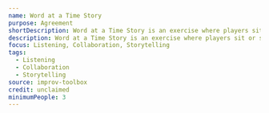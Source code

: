 ```yaml
---
name: Word at a Time Story
purpose: Agreement
shortDescription: Word at a Time Story is an exercise where players sit or stand in a circle and build a story by adding one word at a time.
description: Word at a Time Story is an exercise where players sit or stand in a circle and build a story by adding one word at a time. Encourages listening, collaboration, and narrative skills.
focus: Listening, Collaboration, Storytelling
tags:
  - Listening
  - Collaboration
  - Storytelling
source: improv-toolbox
credit: unclaimed
minimumPeople: 3
---
```

